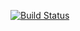 [![Build Status](https://jenkins.rcomanne.nl/buildStatus/icon?job=Telegram+bot%2Fmaster)](https://jenkins.rcomanne.nl/job/Telegram%20bot/job/master/)
